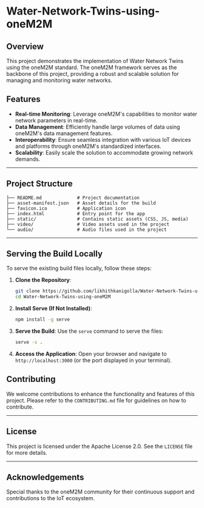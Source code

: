 # Water-Network-Twins-using-oneM2M

## Overview

This project demonstrates the implementation of Water Network Twins using the oneM2M standard. The oneM2M framework serves as the backbone of this project, providing a robust and scalable solution for managing and monitoring water networks.

## Features

- **Real-time Monitoring**: Leverage oneM2M's capabilities to monitor water network parameters in real-time.
- **Data Management**: Efficiently handle large volumes of data using oneM2M's data management features.
- **Interoperability**: Ensure seamless integration with various IoT devices and platforms through oneM2M's standardized interfaces.
- **Scalability**: Easily scale the solution to accommodate growing network demands.

---

## Project Structure

```plaintext
├── README.md             # Project documentation
├── asset-manifest.json   # Asset details for the build
├── favicon.ico           # Application icon
├── index.html            # Entry point for the app
├── static/               # Contains static assets (CSS, JS, media)
├── video/                # Video assets used in the project
└── audio/                # Audio files used in the project
```

---

## Serving the Build Locally

To serve the existing build files locally, follow these steps:

1. **Clone the Repository**:
    ```bash
    git clone https://github.com/likhithkanigolla/Water-Network-Twins-using-oneM2M.git
    cd Water-Network-Twins-using-oneM2M
    ```

2. **Install Serve (If Not Installed)**:
    ```bash
    npm install -g serve
    ```

3. **Serve the Build**:
    Use the `serve` command to serve the files:
    ```bash
    serve -s .
    ```

4. **Access the Application**:
    Open your browser and navigate to `http://localhost:3000` (or the port displayed in your terminal).

## Contributing

We welcome contributions to enhance the functionality and features of this project. Please refer to the `CONTRIBUTING.md` file for guidelines on how to contribute.

---

## License

This project is licensed under the Apache License 2.0. See the `LICENSE` file for more details.

---

## Acknowledgements

Special thanks to the oneM2M community for their continuous support and contributions to the IoT ecosystem.

